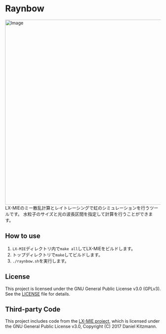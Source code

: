 # Raynbow
<img width="800" height="600" alt="Image" src="https://github.com/user-attachments/assets/180f52dd-b9df-4baf-b6b2-9e672c27fd0f" />
LX-MIEのミー散乱計算とレイトレーシングで虹のシミュレーションを行うツールです。
水粒子のサイズと光の波長区間を指定して計算を行うことができます。

## How to use
1. `LX-MIE`ディレクトリ内で`make all`してLX-MIEをビルドします。
2. トップディレクトリで`make`してビルドします。
3. `./raynbow.sh`を実行します。

## License

This project is licensed under the GNU General Public License v3.0 (GPLv3).
See the [LICENSE](./LICENSE) file for details.

## Third-party Code

This project includes code from the [LX-MIE project](https://github.com/exoclime/lx-mie),
which is licensed under the GNU General Public License v3.0, Copyright (C) 2017 Daniel Kitzmann.
